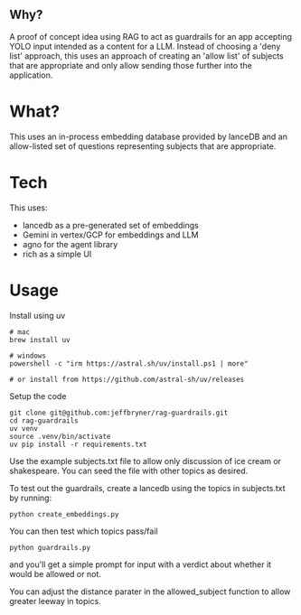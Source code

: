 ## Why?

A proof of concept idea using RAG to act as guardrails for an app accepting YOLO input intended as a content for a LLM. 
Instead of choosing a 'deny list' approach, this uses an approach of creating an 'allow list' of subjects that are appropriate and only allow sending those further into the application. 

# What?

This uses an in-process embedding database provided by lanceDB and an allow-listed set of questions representing subjects that are appropriate. 

# Tech
This uses: 
- lancedb as a pre-generated set of embeddings
- Gemini in vertex/GCP for embeddings and LLM
- agno for the agent library
- rich as a simple UI

# Usage
Install using uv 

```
# mac
brew install uv

# windows
powershell -c "irm https://astral.sh/uv/install.ps1 | more"

# or install from https://github.com/astral-sh/uv/releases
```

Setup the code
```
git clone git@github.com:jeffbryner/rag-guardrails.git
cd rag-guardrails
uv venv
source .venv/bin/activate
uv pip install -r requirements.txt
```


Use the example subjects.txt file to allow only discussion of ice cream or shakespeare. You can seed the file with other topics as desired. 

To test out the guardrails, create a lancedb using the topics in subjects.txt by running:
```
python create_embeddings.py
```

You can then test which topics pass/fail 
```
python guardrails.py
```
and you'll get a simple prompt for input with a verdict about whether it would be allowed or not. 

You can adjust the distance parater in the allowed_subject function to allow greater leeway in topics. 



